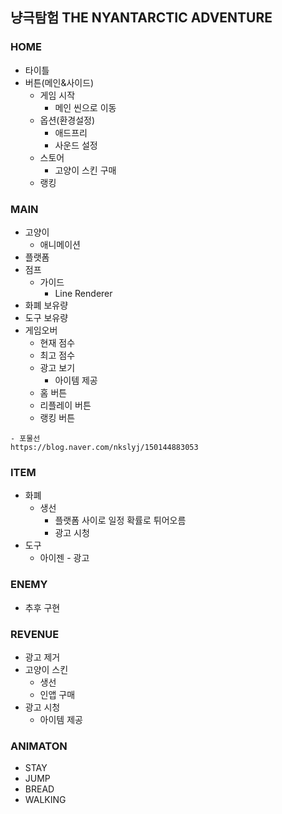 ## 냥극탐험 THE NYANTARCTIC ADVENTURE



### HOME

- 타이틀
- 버튼(메인&사이드)
  - 게임 시작
    - 메인 씬으로 이동
  - 옵션(환경설정)
    - 애드프리
    - 사운드 설정
  - 스토어
    - 고양이 스킨 구매
  - 랭킹



### MAIN

- 고양이
  - 애니메이션
- 플랫폼
- 점프
  - 가이드
    - Line Renderer
- 화폐 보유량
- 도구 보유량
- 게임오버
  - 현재 점수
  - 최고 점수
  - 광고 보기
    - 아이템 제공
  - 홈 버튼
  - 리플레이 버튼
  - 랭킹 버튼

```
- 포물선
https://blog.naver.com/nkslyj/150144883053
```



### ITEM

- 화폐
  - 생선
    - 플랫폼 사이로 일정 확률로 튀어오름
    - 광고 시청
- 도구
  - 아이젠 - 광고



### ENEMY

- 추후 구현



### REVENUE

- 광고 제거
- 고양이 스킨
  - 생선
  - 인앱 구매
- 광고 시청
  - 아이템 제공



### ANIMATON

- STAY
- JUMP
- BREAD
- WALKING